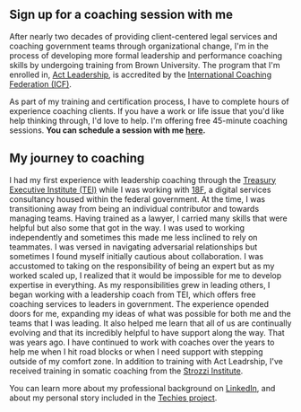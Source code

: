 ## Sign up for a coaching session with me 

After nearly two decades of providing client-centered legal services and coaching government teams through organizational change, I'm in the process of developing more formal leadership and performance coaching skills by undergoing training from Brown University. The program that I'm enrolled in, [Act Leadership](https://actleader.com/leadership-and-performance-coaching-certification/index.php?gclid=Cj0KCQjwmN2iBhCrARIsAG_G2i5RILczJFK9usxX2Vvng7lyiKANLNV3tTItxmflh5SUnTlEFUgUk7AaAsM1EALw_wcB](https://actleader.com/coach-2/)), is accredited by the [International Coaching Federation (ICF)](https://en.wikipedia.org/wiki/International_Coaching_Federation).

As part of my training and certification process, I have to complete hours of experience coaching clients. If you have a work or life issue that you'd like help thinking through, I'd love to help. I'm offering free 45-minute coaching sessions. <b>You can schedule a session with me [here](https://calendly.com/nikzei/coaching-session).</b>




## My journey to coaching 

I had my first experience with leadership coaching through the [Treasury Executive Institute (TEI)](https://home.tei.treasury.gov/) while I was working with [18F](https://www.18f.gov), a digital services consultancy housed within the federal government. At the time, I was transitioning away from being an individual contributor and towards managing teams. Having trained as a lawyer, I carried many skills that were helpful but also some that got in the way. I was used to working independently and sometimes this made me less inclined to rely on teammates. I was versed in navigating adversarial relationships but sometimes I found myself initially cautious about collaboration. I was accustomed to taking on the responsibility of being an expert but as my worked scaled up, I realized that it would be impossible for me to develop expertise in everything. As my responsibilities grew in leading others, I began working with a leadership coach from TEI, which offers free coaching services to leaders in government. The experience opended doors for me, expanding my ideas of what was possible for both me and the teams that I was leading. It also helped me learn that all of us are continually evolving and that its incredibly helpful to have support along the way. That was years ago. I have continued to work with coaches over the years to help me when I hit road blocks or when I need support with stepping outside of my comfort zone. In addition to training with Act Leadrship, I've received training in somatic coaching from the [Strozzi Institute](https://en.wikipedia.org/wiki/Strozzi_Institute). 

You can learn more about my professional background on [LinkedIn](https://www.linkedin.com/in/nikki-zeichner-82689412), and about my personal story included in the [Techies project](https://techiesproject.com/nikki-zeichner/).
